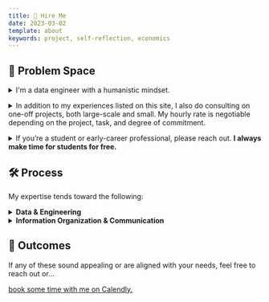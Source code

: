 ```yaml
---
title: 💸 Hire Me
date: 2023-03-02
template: about
keywords: project, self-reflection, economics
---
```

## 🤔 Problem Space

<details><summary>I'm a data engineer with a humanistic mindset.</summary><br>

I fundamentally believe that there is a deceptive nature to information problems--they often seem on the surface to be exclusively technical, but in reality are deeply human-centered. I have experience designing full-stack applications that meet business needs and can power analytics platforms. I also teach students to position themselves and thrive in the fast-paced world of data science.</details>

<details><summary>In addition to my experiences listed on this site, I also do consulting on one-off projects, both large-scale and small. My hourly rate is negotiable depending on the project, task, and degree of commitment.</summary><br>

I want to help people design better software systems, learn how to think analytically, and provide more value for their business. My aim is to chat with you and provide you with design considerations for your information problem, whether that's hiring, software architecture design, or whatever else!</details>

<details><summary>If you’re a student or early-career professional, please reach out. <b>I always make time for students for free.</b></summary><br>

I frequently have conversations about how to negotiate the salary for your first big job or how to figure out the best way to learn abstract/complex skills so they stick.</details>

## 🛠 Process
My expertise tends toward the following:
<details><summary><b>Data & Engineering</b></summary><br>

- **Data modeling and database architecture** - Working with stakeholders so we can best represent data within a relational or semi-structured datastore
- **Data pipelines design and architecture** - Using my preferred cloud environment AWS, building a toolkit to take data from one source, process it, and store in some form
- **Web application design** - Building a frontend that sits on top of a database and allows for data interrogation with visualizations or reporting. My expertise here is in Django/Flask.
- **Initial UI/UX of applications** - Working with stakeholders to identify the core feature set of an application, and represent it in a form which can be handed off to designers
</details>

<details><summary><b>Information Organization & Communication</b></summary><br>

- **Information architecture** - In case you’re trying to organize a body of information for consistency or ease of access, I have experience doing that. I also have experience crafting niche taxonomies/categorizing systems for machine learning classification projects.
- **Instructional design** - As an ESL teacher & data science professional, I have experience building curricula and producing engaging learning materials for students. I can also provide some edited lecture materials on request to demonstrate my experience teaching a class.
- **Career advising** - If you’re an early career professional and you’re looking for some engagement about how to get your first data science-related job, I can review your materials and help you position yourself; I’ve successfully helped people negotiate for double-digit percentage increases in their salary during hiring or raises, and will provide contact info for reference if requested.
</details>

## 🎉 Outcomes
If any of these sound appealing or are aligned with your needs, feel free to reach out or...
<link href="https://assets.calendly.com/assets/external/widget.css" rel="stylesheet">
<script src="https://assets.calendly.com/assets/external/widget.js" type="text/javascript" async></script>
<a href="" onclick="Calendly.initPopupWidget({url: 'https://calendly.com/k11m13/15min?hide_event_type_details=1&hide_gdpr_banner=1'});return false;">book some time with me on Calendly.</a>